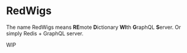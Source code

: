 # RedWigs
The name RedWigs means **RE**mote **D**ictionary **WI**th **G**raphQL **S**erver. Or simply Redis + GraphQL server.

WIP
